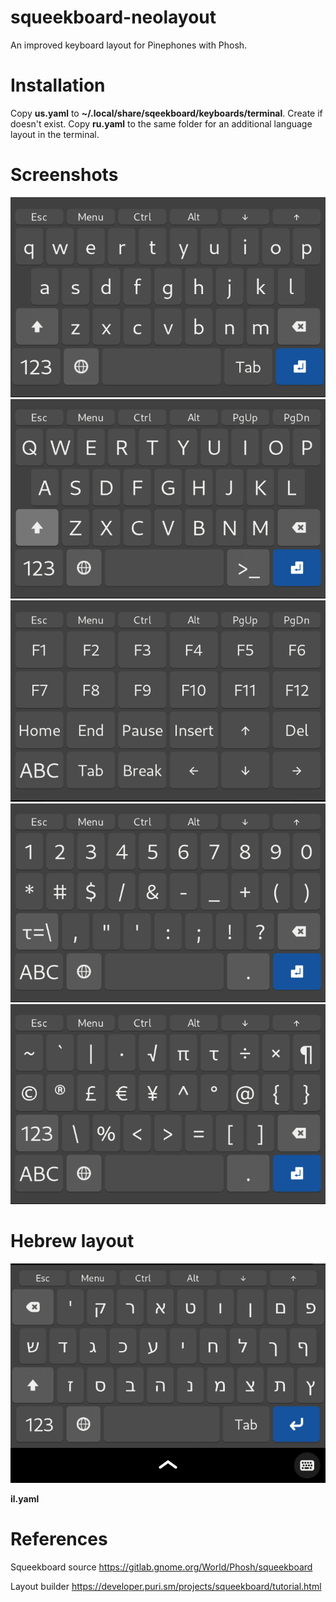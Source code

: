 # squeekboard-neolayout

An improved keyboard layout for Pinephones with Phosh.

# Installation

Copy **us.yaml** to **~/.local/share/sqeekboard/keyboards/terminal**.
Create if doesn't exist.
Copy **ru.yaml** to the same folder for an additional language layout in the terminal.

# Screenshots

![1](images/screen1.png)
![2](images/screen2.png)
![3](images/screen3.png)
![4](images/screen4.png)
![5](images/screen5.png)

# Hebrew layout
![5](images/il.png)

**il.yaml**

# References

Squeekboard source
https://gitlab.gnome.org/World/Phosh/squeekboard

Layout builder
https://developer.puri.sm/projects/squeekboard/tutorial.html
